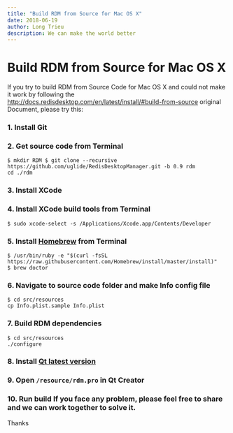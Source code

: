 ```yaml
---
title: "Build RDM from Source for Mac OS X"
date: 2018-06-19
author: Long Trieu
description: We can make the world better
---
```


# Build RDM from Source for Mac OS X

If you try to build RDM from Source Code for Mac OS X and could not make it work by following the http://docs.redisdesktop.com/en/latest/install/#build-from-source original Document, please try this:

### 1. Install Git
### 2. Get source code from Terminal
```
$ mkdir RDM $ git clone --recursive
https://github.com/uglide/RedisDesktopManager.git -b 0.9 rdm
cd ./rdm
```

### 3. Install XCode
### 4. Install XCode build tools from Terminal
```
$ sudo xcode-select -s /Applications/Xcode.app/Contents/Developer
```

### 5. Install [Homebrew](https://brew.sh/) from Terminal
```
$ /usr/bin/ruby -e "$(curl -fsSL
https://raw.githubusercontent.com/Homebrew/install/master/install)"
$ brew doctor
```

### 6. Navigate to source code folder and make Info config file
```
$ cd src/resources
cp Info.plist.sample Info.plist
```

### 7. Build RDM dependencies
```
$ cd src/resources
./configure
```

### 8. Install [Qt latest version](https://www.qt.io/download#section-2)

### 9. Open `/resource/rdm.pro` in Qt Creator

### 10. Run build If you face any problem, please feel free to share and we can work together to solve it.

Thanks
